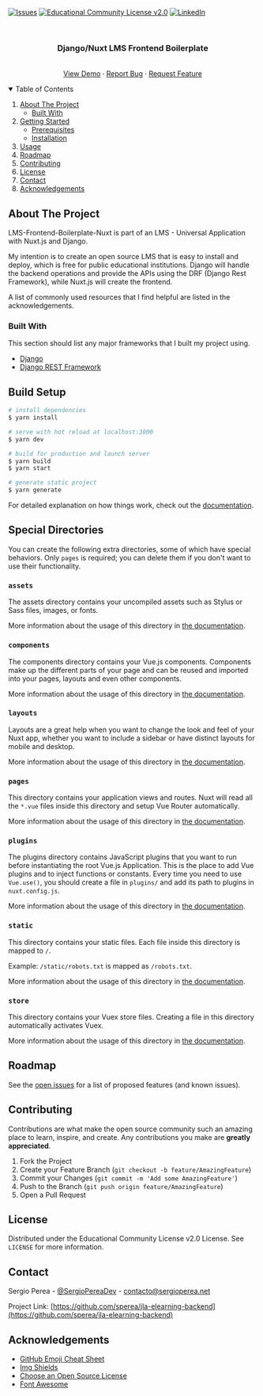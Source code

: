 [![Issues][issues-shield]][issues-url]
[![Educational Community License v2.0][license-shield]][license-url]
[![LinkedIn][linkedin-shield]][linkedin-url]


<!-- PROJECT LOGO -->
<br />
<p align="center">

  <h3 align="center">Django/Nuxt LMS Frontend Boilerplate</h3>

  <p align="center">
    <br />
    <a href="#">View Demo</a>
    ·
    <a href="https://github.com/sperea/jla-elearning-backend/issues">Report Bug</a>
    ·
    <a href="https://github.com/sperea/jla-elearning-backend/issues">Request Feature</a>
  </p>
</p>


<!-- TABLE OF CONTENTS -->
<details open="open">
  <summary>Table of Contents</summary>
  <ol>
    <li>
      <a href="#about-the-project">About The Project</a>
      <ul>
        <li><a href="#built-with">Built With</a></li>
      </ul>
    </li>
    <li>
      <a href="#getting-started">Getting Started</a>
      <ul>
        <li><a href="#prerequisites">Prerequisites</a></li>
        <li><a href="#installation">Installation</a></li>
      </ul>
    </li>
    <li><a href="#usage">Usage</a></li>
    <li><a href="#roadmap">Roadmap</a></li>
    <li><a href="#contributing">Contributing</a></li>
    <li><a href="#license">License</a></li>
    <li><a href="#contact">Contact</a></li>
    <li><a href="#acknowledgements">Acknowledgements</a></li>
  </ol>
</details>



<!-- ABOUT THE PROJECT -->
## About The Project

LMS-Frontend-Boilerplate-Nuxt is part of an LMS - Universal Application with Nuxt.js and Django. 

My intention is to create an open source LMS that is easy to install and deploy, which is free for public educational institutions. Django will handle the backend operations and provide the APIs using the DRF (Django Rest Framework), while Nuxt.js will create the frontend.
 
A list of commonly used resources that I find helpful are listed in the acknowledgements.

### Built With

This section should list any major frameworks that I built my project using. 
* [Django](https://www.djangoproject.com/)
* [Django REST Framework](https://www.django-rest-framework.org/)



<!-- GETTING STARTED -->
## Build Setup

```bash
# install dependencies
$ yarn install

# serve with hot reload at localhost:3000
$ yarn dev

# build for production and launch server
$ yarn build
$ yarn start

# generate static project
$ yarn generate
```

For detailed explanation on how things work, check out the [documentation](https://nuxtjs.org).

## Special Directories

You can create the following extra directories, some of which have special behaviors. Only `pages` is required; you can delete them if you don't want to use their functionality.

### `assets`

The assets directory contains your uncompiled assets such as Stylus or Sass files, images, or fonts.

More information about the usage of this directory in [the documentation](https://nuxtjs.org/docs/2.x/directory-structure/assets).

### `components`

The components directory contains your Vue.js components. Components make up the different parts of your page and can be reused and imported into your pages, layouts and even other components.

More information about the usage of this directory in [the documentation](https://nuxtjs.org/docs/2.x/directory-structure/components).

### `layouts`

Layouts are a great help when you want to change the look and feel of your Nuxt app, whether you want to include a sidebar or have distinct layouts for mobile and desktop.

More information about the usage of this directory in [the documentation](https://nuxtjs.org/docs/2.x/directory-structure/layouts).


### `pages`

This directory contains your application views and routes. Nuxt will read all the `*.vue` files inside this directory and setup Vue Router automatically.

More information about the usage of this directory in [the documentation](https://nuxtjs.org/docs/2.x/get-started/routing).

### `plugins`

The plugins directory contains JavaScript plugins that you want to run before instantiating the root Vue.js Application. This is the place to add Vue plugins and to inject functions or constants. Every time you need to use `Vue.use()`, you should create a file in `plugins/` and add its path to plugins in `nuxt.config.js`.

More information about the usage of this directory in [the documentation](https://nuxtjs.org/docs/2.x/directory-structure/plugins).

### `static`

This directory contains your static files. Each file inside this directory is mapped to `/`.

Example: `/static/robots.txt` is mapped as `/robots.txt`.

More information about the usage of this directory in [the documentation](https://nuxtjs.org/docs/2.x/directory-structure/static).

### `store`

This directory contains your Vuex store files. Creating a file in this directory automatically activates Vuex.

More information about the usage of this directory in [the documentation](https://nuxtjs.org/docs/2.x/directory-structure/store).


<!-- ROADMAP -->
## Roadmap

See the [open issues](https://github.com/sperea/jla-elearning-backend/issues) for a list of proposed features (and known issues).


<!-- CONTRIBUTING -->
## Contributing

Contributions are what make the open source community such an amazing place to learn, inspire, and create. Any contributions you make are **greatly appreciated**.

1. Fork the Project
2. Create your Feature Branch (`git checkout -b feature/AmazingFeature`)
3. Commit your Changes (`git commit -m 'Add some AmazingFeature'`)
4. Push to the Branch (`git push origin feature/AmazingFeature`)
5. Open a Pull Request



<!-- LICENSE -->
## License

Distributed under the Educational Community License v2.0 License. See `LICENSE` for more information.



<!-- CONTACT -->
## Contact

Sergio Perea - [@SergioPereaDev](https://twitter.com/sperea) - contacto@sergioperea.net

Project Link: [https://github.com/sperea/jla-elearning-backend](https://github.com/sperea/jla-elearning-backend)



<!-- ACKNOWLEDGEMENTS -->
## Acknowledgements
* [GitHub Emoji Cheat Sheet](https://www.webpagefx.com/tools/emoji-cheat-sheet)
* [Img Shields](https://shields.io)
* [Choose an Open Source License](https://choosealicense.com)
* [Font Awesome](https://fontawesome.com)





<!-- MARKDOWN LINKS & IMAGES -->
<!-- https://www.markdownguide.org/basic-syntax/#reference-style-links -->
[issues-shield]: https://img.shields.io/bitbucket/issues/sperea/jla-elearning-backend?style=for-the-badge
[issues-url]: https://github.com/sperea/jla-elearning-backend/issues
[license-shield]: https://img.shields.io/badge/license-Educational%20Community%20License%20v2.0-green?style=for-the-badge
[license-url]: https://github.com/sperea/jla-elearning-backend/blob/main/LICENSE
[linkedin-shield]: https://img.shields.io/badge/-LinkedIn-black.svg?style=for-the-badge&logo=linkedin&colorB=555
[linkedin-url]: https://www.linkedin.com/in/sergperea/
[product-screenshot]: images/screenshot.png


